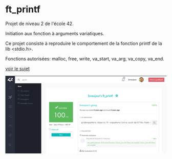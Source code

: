 # ft_printf

Projet de niveau 2 de l'école 42.

Initiation aux fonction à arguments variatiques.

Ce projet consiste à reproduire le comportement de la fonction printf de la lib <stdio.h>.

Fonctions autorisées: malloc, free, write, va_start, va_arg, va_copy, va_end.

[voir le sujet](./en.subject.pdf)



![screenshot](./Screenshot.png)
